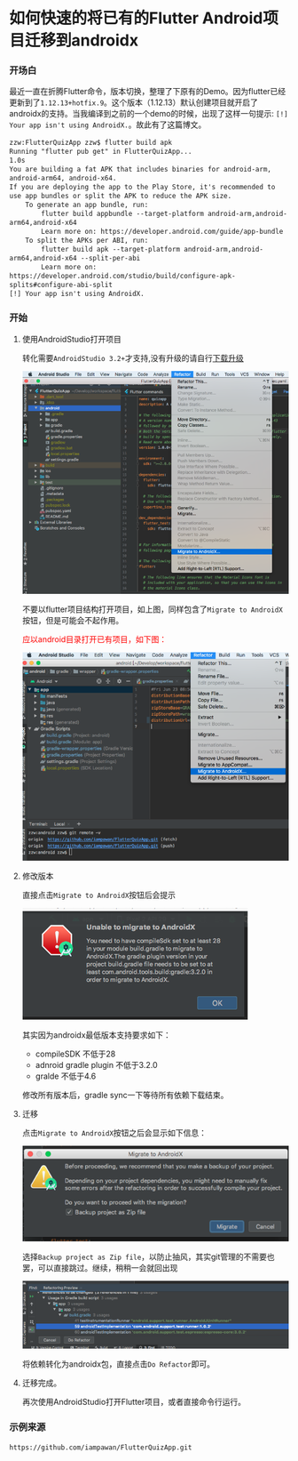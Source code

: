 如何快速的将已有的Flutter Android项目迁移到androidx
====

### 开场白

最近一直在折腾Flutter命令，版本切换，整理了下原有的Demo。因为flutter已经更新到了`1.12.13+hotfix.9`。这个版本（1.12.13）默认创建项目就开启了androidx的支持。当我编译到之前的一个demo的时候，出现了这样一句提示: `[!] Your app isn't using AndroidX.`。故此有了这篇博文。

```
zzw:FlutterQuizApp zzw$ flutter build apk
Running "flutter pub get" in FlutterQuizApp...                      1.0s
You are building a fat APK that includes binaries for android-arm, android-arm64, android-x64.
If you are deploying the app to the Play Store, it's recommended to use app bundles or split the APK to reduce the APK size.
    To generate an app bundle, run:
        flutter build appbundle --target-platform android-arm,android-arm64,android-x64
        Learn more on: https://developer.android.com/guide/app-bundle
    To split the APKs per ABI, run:
        flutter build apk --target-platform android-arm,android-arm64,android-x64 --split-per-abi
        Learn more on:  https://developer.android.com/studio/build/configure-apk-splits#configure-abi-split
[!] Your app isn't using AndroidX.
```

### 开始

1. 使用AndroidStudio打开项目

    转化需要`AndroidStudio 3.2+`才支持,没有升级的请自行[下载升级](https://developer.android.com/studio)

    ![](images/how_to_migrate_to_androidx_error_select_menu.png)

    不要以flutter项目结构打开项目，如上图，同样包含了`Migrate to AndroidX`按钮，但是可能会不起作用。

    <font color=red>应以android目录打开已有项目，如下图：</font><br>

    ![](images/how_to_migrate_to_androidx_select_menu.png)

2. 修改版本

    直接点击`Migrate to AndroidX`按钮后会提示

    ![](images/how_to_migrate_to_androidx_too_lower_compilesdk.png)

    其实因为androidx最低版本支持要求如下：

    * compileSDK 不低于28
    * adnroid gradle plugin 不低于3.2.0
    * gralde 不低于4.6

    修改所有版本后，gradle sync一下等待所有依赖下载结束。

3. 迁移

    点击`Migrate to AndroidX`按钮之后会显示如下信息：

    ![](images/how_to_migrate_to_androidx_migrate_dialog.png)

    选择`Backup project as Zip file`，以防止抽风，其实git管理的不需要也罢，可以直接跳过。继续，稍稍一会就回出现

    ![](images/how_to_migrate_to_androidx_do_refactor.png)

    将依赖转化为androidx包，直接点击`Do Refactor`即可。

4. 迁移完成。

    再次使用AndroidStudio打开Flutter项目，或者直接命令行运行。


### 示例来源

```
https://github.com/iampawan/FlutterQuizApp.git
```
